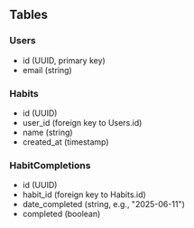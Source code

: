 ## Tables

### Users
- id (UUID, primary key)
- email (string)

### Habits
- id (UUID)
- user_id (foreign key to Users.id)
- name (string)
- created_at (timestamp)

### HabitCompletions
- id (UUID)
- habit_id (foreign key to Habits.id)
- date_completed (string, e.g., "2025-06-11")
- completed (boolean)
